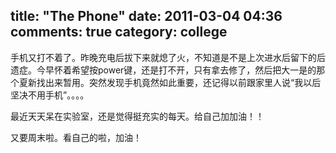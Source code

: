title: "The Phone"
date: 2011-03-04 04:36
comments: true
category: college
--------------------

手机又打不着了。昨晚充电后拔下来就熄了火，不知道是不是上次进水后留下的后遗症。今早怀着希望按power键，还是打不开，只有拿去修了，然后把大一是的那个夏新找出来暂用。突然发现手机竟然如此重要，还记得以前跟家里人说“我以后坚决不用手机”。。。。

最近天天呆在实验室，还是觉得挺充实的每天。给自己加加油！！

又要周末啦。看自己的啦，加油！
